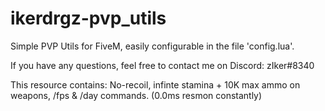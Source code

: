 # ikerdrgz-pvp_utils
Simple PVP Utils for FiveM, easily configurable in the file 'config.lua'.

If you have any questions, feel free to contact me on Discord: zIker#8340

This resource contains: No-recoil, infinte stamina + 10K max ammo on weapons, /fps &amp; /day commands. (0.0ms resmon constantly)
